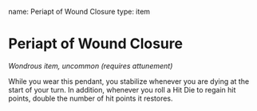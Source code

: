 name: Periapt of Wound Closure type: item

# Periapt of Wound Closure
_Wondrous item, uncommon (requires attunement)_

While you wear this pendant, you stabilize whenever you are dying at the start of your turn. In addition, whenever you roll a Hit Die to regain hit points, double the number of hit points it restores. 